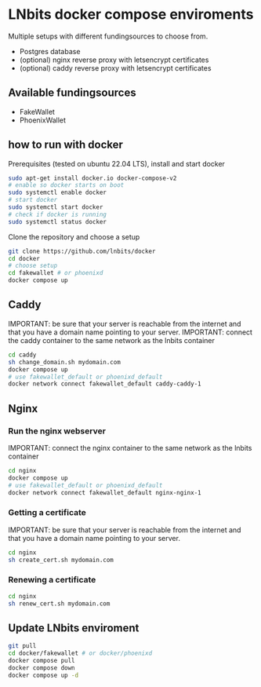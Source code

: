 # LNbits docker compose enviroments
Multiple setups with different fundingsources to choose from.

- Postgres database
- (optional) nginx reverse proxy with letsencrypt certificates
- (optional) caddy reverse proxy with letsencrypt certificates


## Available fundingsources
- FakeWallet
- PhoenixWallet


## how to run with docker
Prerequisites (tested on ubuntu 22.04 LTS), install and start docker
```sh
sudo apt-get install docker.io docker-compose-v2
# enable so docker starts on boot
sudo systemctl enable docker
# start docker
sudo systemctl start docker
# check if docker is running
sudo systemctl status docker
```
Clone the repository and choose a setup
```sh
git clone https://github.com/lnbits/docker
cd docker
# choose setup
cd fakewallet # or phoenixd
docker compose up
```

## Caddy
IMPORTANT: be sure that your server is reachable from the internet and that you have a domain name pointing to your server.
IMPORTANT: connect the caddy container to the same network as the lnbits container
```sh
cd caddy
sh change_domain.sh mydomain.com
docker compose up
# use fakewallet_default or phoenixd_default
docker network connect fakewallet_default caddy-caddy-1
```


## Nginx

### Run the nginx webserver
IMPORTANT: connect the nginx container to the same network as the lnbits container
```sh
cd nginx
docker compose up
# use fakewallet_default or phoenixd_default
docker network connect fakewallet_default nginx-nginx-1
```

### Getting a certificate
IMPORTANT: be sure that your server is reachable from the internet and that you have a domain name pointing to your server.
```sh
cd nginx
sh create_cert.sh mydomain.com
```

### Renewing a certificate
```sh
cd nginx
sh renew_cert.sh mydomain.com
```

## Update LNbits enviroment
```sh
git pull
cd docker/fakewallet # or docker/phoenixd
docker compose pull
docker compose down
docker compose up -d
```
